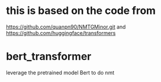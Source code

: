 # this is based on the code from 
https://github.com/quanpn90/NMTGMinor.git and  https://github.com/huggingface/transformers

# bert_transformer
leverage the pretrained model Bert to do nmt
